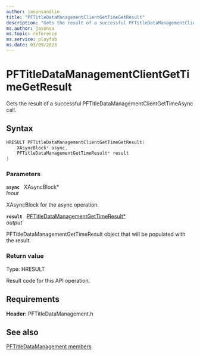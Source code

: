 ```yaml
---
author: jasonsandlin
title: "PFTitleDataManagementClientGetTimeGetResult"
description: "Gets the result of a successful PFTitleDataManagementClientGetTimeAsync call."
ms.author: jasonsa
ms.topic: reference
ms.service: playfab
ms.date: 03/09/2023
---
```


# PFTitleDataManagementClientGetTimeGetResult  

Gets the result of a successful PFTitleDataManagementClientGetTimeAsync call.  

## Syntax  
  
```cpp
HRESULT PFTitleDataManagementClientGetTimeGetResult(  
    XAsyncBlock* async,  
    PFTitleDataManagementGetTimeResult* result  
)  
```  
  
### Parameters  
  
**`async`** &nbsp; XAsyncBlock*  
*_Inout_*  
  
XAsyncBlock for the async operation.  
  
**`result`** &nbsp; [PFTitleDataManagementGetTimeResult*](../../pftitledatamanagementtypes/structs/pftitledatamanagementgettimeresult.md)  
*output*  
  
PFTitleDataManagementGetTimeResult object that will be populated with the result.  
  
  
### Return value
Type: HRESULT
  
Result code for this API operation.
  
  
## Requirements  
  
**Header:** PFTitleDataManagement.h
  
## See also  
[PFTitleDataManagement members](../pftitledatamanagement_members.md)  

  
  
